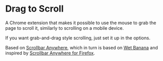 Drag to Scroll
==============

A Chrome extension that makes it possible to use the mouse to grab the page to scroll it, similarly to scrolling on a mobile device.

If you want grab-and-drag style scrolling, just set it up in the options.

Based on [Scrollbar Anywhere](https://github.com/davidparsson/scrollbar-anywhere), which in turn is based on [Wet Banana](https://github.com/jedediah/wetbanana) and inspired by [Scrollbar Anywhere for Firefox](http://pagesperso-orange.fr/marc.boullet/ext/extensions-en.html).
